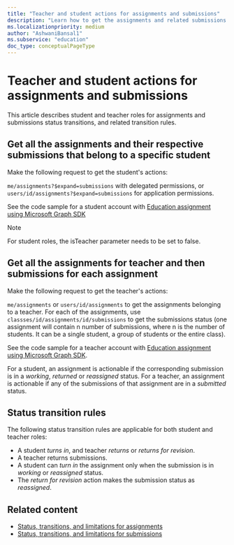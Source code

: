 ```yaml
---
title: "Teacher and student actions for assignments and submissions"
description: "Learn how to get the assignments and related submissions for Teachers and Students with status transition rules."
ms.localizationpriority: medium
author: "AshwaniBansal1"
ms.subservice: "education"
doc_type: conceptualPageType
---
```


# Teacher and student actions for assignments and submissions

This article describes student and teacher roles for assignments and submissions status transitions, and related transition rules.

## Get all the assignments and their respective submissions that belong to a specific student

Make the following request to get the student's actions:

`me/assignments?$expand=submissions` with delegated permissions, or `users/id/assignments?$expand=submissions` for application permissions.

See the code sample for a student account with [Education assignment using Microsoft Graph SDK](https://github.com/microsoft/edu-assignments-graph-sdk/blob/main/samples/csharp/MicrosoftEduGraphSamples/Workflows/AssignmentWorkflow.cs#L62)

> [!NOTE]
> For student roles, the isTeacher parameter needs to be set to false.

## Get all the assignments for teacher and then submissions for each assignment

Make the following request to get the teacher's actions:

`me/assignments` or `users/id/assignments` to get the assignments belonging to a teacher.
For each of the assignments, use `classses/id/assignments/id/submissions` to get the submissions status (one assignment will contain n number of submissions, where n is the number of students. It can be a single student, a group of students or the entire class).

See the code sample for a teacher account with [Education assignment using Microsoft Graph SDK](https://github.com/microsoft/edu-assignments-graph-sdk/blob/main/samples/csharp/MicrosoftEduGraphSamples/Workflows/AssignmentWorkflow.cs#L62).

For a student, an assignment is actionable if the corresponding submission is in a *working*, *returned* or *reassigned* status. For a teacher, an assignment is actionable if any of the submissions of that assignment are in a *submitted* status.

## Status transition rules

The following status transition rules are applicable for both student and teacher roles: 

* A student *turns in*, and teacher *returns* or *returns for revision*.
* A teacher returns submissions.
* A student can *turn in* the assignment only when the submission is in *working* or *reassigned* status.
* The *return for revision* action makes the submission status as *reassigned*.

## Related content

- [Status, transitions, and limitations for assignments](./assignments-status-transition.md)
- [Status, transitions, and limitations for submissions](./submissions-status-transition.md)

